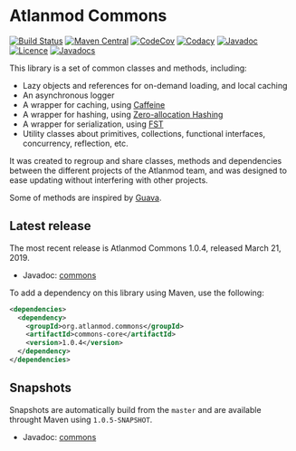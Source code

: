 Atlanmod Commons
===
[![Build Status](https://travis-ci.org/atlanmod/Commons.svg?branch=master)](https://travis-ci.org/atlanmod/Commons)
[![Maven Central](https://maven-badges.herokuapp.com/maven-central/org.atlanmod.commons/commons-core/badge.svg)](https://maven-badges.herokuapp.com/maven-central/org.atlanmod.commons/commons-core)
[![CodeCov](https://codecov.io/gh/atlanmod/Commons/branch/master/graph/badge.svg)](https://codecov.io/gh/atlanmod/Commons/branch/master)
[![Codacy](https://api.codacy.com/project/badge/Grade/d5df667a5b264f9e95ad0095719b7d6a)](https://www.codacy.com/app/atlanmod/Commons?utm_source=github.com&amp;utm_medium=referral&amp;utm_content=atlanmod/Commons&amp;utm_campaign=Badge_Grade)
[![Javadoc](https://img.shields.io/badge/javadoc--blue.svg)](https://atlanmod.github.io/Commons/releases/latest/doc/)
[![Licence](https://img.shields.io/badge/licence-EPL--2.0-blue.svg)](https://www.eclipse.org/legal/epl-2.0/)
[![Javadocs](https://www.javadoc.io/badge/org.atlanmod.commons/commons-core.svg)](https://www.javadoc.io/doc/org.atlanmod.commons/commons-core)


This library is a set of common classes and methods, including:
-   Lazy objects and references for on-demand loading, and local caching
-   An asynchronous logger
-   A wrapper for caching, using [Caffeine][caffeine-home]
-   A wrapper for hashing, using [Zero-allocation Hashing][zah-home]
-   A wrapper for serialization, using [FST][fst-home]
-   Utility classes about primitives, collections, functional interfaces, concurrency, reflection, etc.

It was created to regroup and share classes, methods and dependencies between the different projects of the Atlanmod team, and was designed to ease updating without interfering with other projects.

Some of methods are inspired by [Guava][guava-home].

## Latest release

The most recent release is Atlanmod Commons 1.0.4, released March 21, 2019.
-   Javadoc: [commons][release-doc]

To add a dependency on this library using Maven, use the following:
```xml
<dependencies>
  <dependency>
    <groupId>org.atlanmod.commons</groupId>
    <artifactId>commons-core</artifactId>
    <version>1.0.4</version>
  </dependency>
</dependencies>
```


## Snapshots

Snapshots are automatically build from the `master` and are available throught Maven using `1.0.5-SNAPSHOT`.
-   Javadoc: [commons][snapshot-doc]


[release-doc]: https://atlanmod.github.io/Commons/releases/latest/doc/
[snapshot-doc]: https://atlanmod.github.io/Commons/releases/snapshot/doc/

[guava-home]: https://github.com/google/guava
[caffeine-home]: https://github.com/ben-manes/caffeine
[zah-home]: https://github.com/OpenHFT/Zero-Allocation-Hashing
[fst-home]: https://github.com/RuedigerMoeller/fast-serialization
